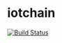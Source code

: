 # iotchain

[![Build Status](https://travis-ci.com/tanisman/iotchain.svg?token=H2q4GRKBZHCz68ADtuAq&branch=master)](https://travis-ci.com/tanisman/iotchain)
